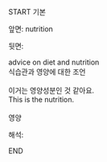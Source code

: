 START
기본

앞면:
nutrition


뒷면:
<div><div>advice on diet and nutrition </div><div>식습관과 영양에 대한 조언</div></div><br><div><div>이거는 영양성분인 것 같아요.</div></div><div><div>This is the nutrition.</div></div><div><br></div><div>영양</div>


해석:

END